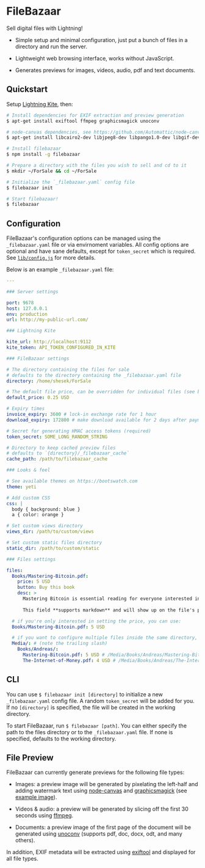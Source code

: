 # FileBazaar

Sell digital files with Lightning!

- Simple setup and minimal configuration, just put a bunch of files in a directory and run the server.

- Lightweight web browsing interface, works without JavaScript.

- Generates previews for images, videos, audio, pdf and text documents.

## Quickstart

Setup [Lightning Kite](https://github.com/ElementsProject/lightning-strike), then:

```bash
# Install dependencies for EXIF extraction and preview generation
$ apt-get install exiftool ffmpeg graphicsmagick unoconv

# node-canvas dependencies, see https://github.com/Automattic/node-canvas#installation
$ apt-get install libcairo2-dev libjpeg8-dev libpango1.0-dev libgif-dev build-essential g++

# Install filebazaar
$ npm install -g filebazaar

# Prepare a directory with the files you wish to sell and cd to it
$ mkdir ~/ForSale && cd ~/ForSale

# Initialize the `_filebazaar.yaml` config file
$ filebazaar init

# Start filebazaar!
$ filebazaar
```

## Configuration

FileBazaar's configuration options can be managed using the `_filebazaar.yaml` file or via envirnoment variables. All config options are optional and have sane defaults, except for `token_secret` which is required. See [`lib/config.js`](#) for more details.

Below is an example `_filebazaar.yaml` file:

```yaml
---

### Server settings

port: 9678
host: 127.0.0.1
env: production
url: http://my-public-url.com/

### Lightning Kite

kite_url: http://localhost:9112
kite_token: API_TOKEN_CONFIGURED_IN_KITE

### FileBazaar settings

# The directory containing the files for sale
# defaults to the directory containing the _filebazaar.yaml file
directory: /home/shesek/ForSale

# The default file price, can be overridden for individual files (see below)
default_price: 0.25 USD

# Expiry times
invoice_expiry: 3600 # lock-in exchange rate for 1 hour
download_expiry: 172800 # make download available for 2 days after payment

# Secret for generating HMAC access tokens (required)
token_secret: SOME_LONG_RANDOM_STRING

# Directory to keep cached preview files
# defaults to `{directory}/_filebazaar_cache`
cache_path: /path/to/filebazaar_cache

### Looks & feel

# See available themes on https://bootswatch.com
theme: yeti

# Add custom CSS
css: |
  body { background: blue }
  a { color: orange }

# Set custom views directory
views_dir: /path/to/custom/views

# Set custom static files directory
static_dir: /path/to/custom/static

### Files settings

files:
  Books/Mastering-Bitcoin.pdf:
    price: 5 USD
    button: Buy this book
    desc: >      
      Mastering Bitcoin is essential reading for everyone interested in learning about bitcoin.
      
      This field **supports markdown** and will show up on the file's page.

  # if you're only interested in setting the price, you can use:
  Books/Mastering-Bitcoin.pdf: 5 USD

  # if you want to configure multiple files inside the same directory, you can nest them:
  Media/: # (note the trailing slash)
    Books/Andreas/:
      Mastering-Bitcoin.pdf: 5 USD # /Media/Books/Andreas/Mastering-Bitcoin.pdf
      The-Internet-of-Money.pdf: 4 USD # /Media/Books/Andreas/The-Internet-of-Money.pdf
```

## CLI

You can use `$ filebazaar init [directory]` to initialize a new `_filebazaar.yaml` config file. A random `token_secret` will be added for you. If no `[directory]` is specified, the file will be created in the working directory.

To start FileBazaar, run `$ filebazaar [path]`. You can either specify the path to the files directory or to the `_filebazaar.yaml` file. If none is specified, defaults to the working directory.

## File Preview

FileBazaar can currently generate previews for the following file types:

- Images: a preview image will be generated by pixelating the left-half and adding watermark text using [node-canvas](https://github.com/Automattic/node-canvas) and [graphicsmagick](http://www.graphicsmagick.org) (see [example image](https://i.imgur.com/OmrUysL.png)).

- Videos & audio: a preview will be generated by slicing off the first 30 seconds using [ffmpeg](http://ffmpeg.org).

- Documents: a preview image of the first page of the document will be generated using [unoconv](https://github.com/dagwieers/unoconv) (supports pdf, doc, docx, odt, and many others).

In addition, EXIF metadata will be extracted using [exiftool](https://www.sno.phy.queensu.ca/~phil/exiftool/) and displayed for all file types.


